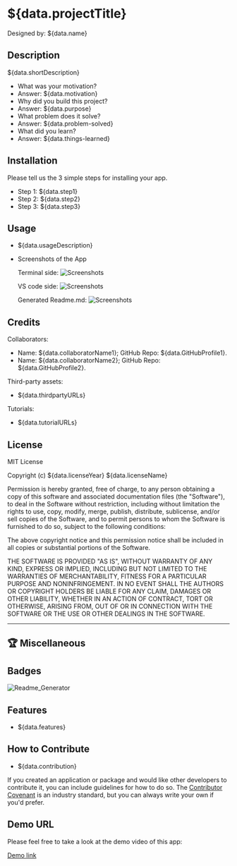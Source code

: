 <!--Inquire: Project Title-->

# ${data.projectTitle}

<!--Inquire: Name of Deisgner-->

Designed by: ${data.name}

## Description

<!--Inquire: Short-description of the app-->

${data.shortDescription}

- What was your motivation?
- Answer: ${data.motivation}
- Why did you build this project?
- Answer: ${data.purpose}
- What problem does it solve?
- Answer: ${data.problem-solved}
- What did you learn?
- Answer: ${data.things-learned}

## Installation

<!-- Inquire: installation steps-->

Please tell us the 3 simple steps for installing your app.

- Step 1: ${data.step1}
- Step 2: ${data.step2}
- Step 3: ${data.step3}

## Usage

<!-- Inquire: short description on how to use-->

- ${data.usageDescription}

- Screenshots of the App

  Terminal side:
  ![Screenshots](assets/images/screenshot.png)

  VS code side:
  ![Screenshots](assets/images/screenshot.png)

  Generated Readme.md:
  ![Screenshots](assets/images/screenshot.png)

## Credits

Collaborators:

<!-- Inquire: collaborators and their GitHub profiles-->

- Name: ${data.collaboratorName1}; GitHub Repo: ${data.GitHubProfile1}.
- Name: ${data.collaboratorName2}; GitHub Repo: ${data.GitHubProfile2}.

<!-- Inquire: third-party assets and their websites-->

Third-party assets:

- ${data.thirdpartyURLs}

<!-- Inquire: tutorials and links-->

Tutorials:

- ${data.tutorialURLs}

## License

<!-- Inquire: the year and fullname-->

MIT License

Copyright (c) ${data.licenseYear} ${data.licenseName}

Permission is hereby granted, free of charge, to any person obtaining a copy
of this software and associated documentation files (the "Software"), to deal
in the Software without restriction, including without limitation the rights
to use, copy, modify, merge, publish, distribute, sublicense, and/or sell
copies of the Software, and to permit persons to whom the Software is
furnished to do so, subject to the following conditions:

The above copyright notice and this permission notice shall be included in all
copies or substantial portions of the Software.

THE SOFTWARE IS PROVIDED "AS IS", WITHOUT WARRANTY OF ANY KIND, EXPRESS OR
IMPLIED, INCLUDING BUT NOT LIMITED TO THE WARRANTIES OF MERCHANTABILITY,
FITNESS FOR A PARTICULAR PURPOSE AND NONINFRINGEMENT. IN NO EVENT SHALL THE
AUTHORS OR COPYRIGHT HOLDERS BE LIABLE FOR ANY CLAIM, DAMAGES OR OTHER
LIABILITY, WHETHER IN AN ACTION OF CONTRACT, TORT OR OTHERWISE, ARISING FROM,
OUT OF OR IN CONNECTION WITH THE SOFTWARE OR THE USE OR OTHER DEALINGS IN THE
SOFTWARE.

---

## 🏆 Miscellaneous

## Badges

![Readme_Generator](https://img.shields.io/badge/Readme.md-Generator%20v1.0-blue)

## Features

<!-- Inquire: features of the app-->

- ${data.features}

## How to Contribute

<!-- Inquire: short description on how to contribute-->

- ${data.contribution}

If you created an application or package and would like other developers to contribute it, you can include guidelines for how to do so. The [Contributor Covenant](https://www.contributor-covenant.org/) is an industry standard, but you can always write your own if you'd prefer.

## Demo URL

Please feel free to take a look at the demo video of this app:

<!--demo link on Google Drive-->

[Demo link](https://#)
